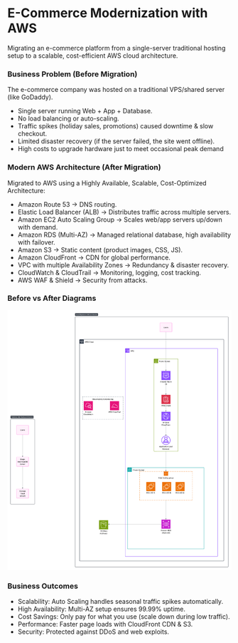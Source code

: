 # E-Commerce Modernization with AWS

Migrating an e-commerce platform from a single-server traditional hosting setup to a scalable, cost-efficient AWS cloud architecture.

### Business Problem (Before Migration)

The e-commerce company was hosted on a traditional VPS/shared server (like GoDaddy).

- Single server running Web + App + Database.
- No load balancing or auto-scaling.
- Traffic spikes (holiday sales, promotions) caused downtime & slow checkout.
- Limited disaster recovery (if the server failed, the site went offline).
- High costs to upgrade hardware just to meet occasional peak demand

### Modern AWS Architecture (After Migration)

Migrated to AWS using a Highly Available, Scalable, Cost-Optimized Architecture:
- Amazon Route 53 → DNS routing.
- Elastic Load Balancer (ALB) → Distributes traffic across multiple servers.
- Amazon EC2 Auto Scaling Group → Scales web/app servers up/down with demand.
- Amazon RDS (Multi-AZ) → Managed relational database, high availability with failover.
- Amazon S3 → Static content (product images, CSS, JS).
- Amazon CloudFront → CDN for global performance.
- VPC with multiple Availability Zones → Redundancy & disaster recovery.
- CloudWatch & CloudTrail → Monitoring, logging, cost tracking.
- AWS WAF & Shield → Security from attacks.

### Before vs After Diagrams
![](../images/Before%20&%20After_Cloud%20Migration.png)

### Business Outcomes

- Scalability: Auto Scaling handles seasonal traffic spikes automatically.
- High Availability: Multi-AZ setup ensures 99.99% uptime.
- Cost Savings: Only pay for what you use (scale down during low traffic).
- Performance: Faster page loads with CloudFront CDN & S3.
- Security: Protected against DDoS and web exploits.
